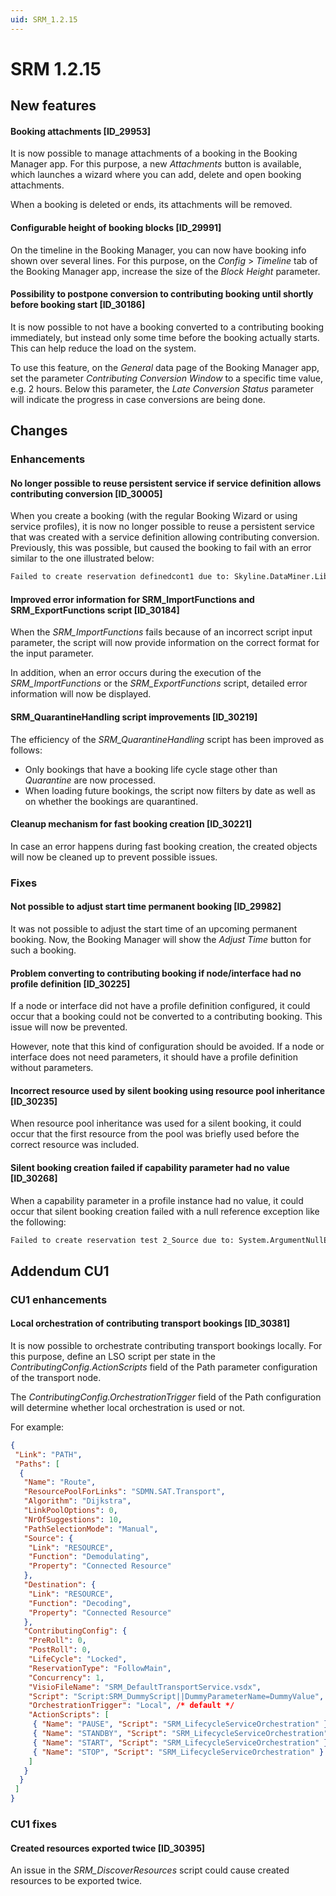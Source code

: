 ```yaml
---
uid: SRM_1.2.15
---
```


# SRM 1.2.15

## New features

#### Booking attachments \[ID_29953\]

It is now possible to manage attachments of a booking in the Booking Manager app. For this purpose, a new *Attachments* button is available, which launches a wizard where you can add, delete and open booking attachments.

When a booking is deleted or ends, its attachments will be removed.

#### Configurable height of booking blocks \[ID_29991\]

On the timeline in the Booking Manager, you can now have booking info shown over several lines. For this purpose, on the *Config* > *Timeline* tab of the Booking Manager app, increase the size of the *Block Height* parameter.

#### Possibility to postpone conversion to contributing booking until shortly before booking start \[ID_30186\]

It is now possible to not have a booking converted to a contributing booking immediately, but instead only some time before the booking actually starts. This can help reduce the load on the system.

To use this feature, on the *General* data page of the Booking Manager app, set the parameter *Contributing Conversion Window* to a specific time value, e.g. 2 hours. Below this parameter, the *Late Conversion Status* parameter will indicate the progress in case conversions are being done.

## Changes

### Enhancements

#### No longer possible to reuse persistent service if service definition allows contributing conversion \[ID_30005\]

When you create a booking (with the regular Booking Wizard or using service profiles), it is now no longer possible to reuse a persistent service that was created with a service definition allowing contributing conversion. Previously, this was possible, but caused the booking to fail with an error similar to the one illustrated below:

```txt
Failed to create reservation definedcont1 due to: Skyline.DataMiner.Library.Solutions.SRM.Contributing.ContributingReservationException: Error while Configuring the new contributing resource: TraceData: (amount = 1)
```

#### Improved error information for SRM_ImportFunctions and SRM_ExportFunctions script \[ID_30184\]

When the *SRM_ImportFunctions* fails because of an incorrect script input parameter, the script will now provide information on the correct format for the input parameter.

In addition, when an error occurs during the execution of the *SRM_ImportFunctions* or the *SRM_ExportFunctions* script, detailed error information will now be displayed.

#### SRM_QuarantineHandling script improvements \[ID_30219\]

The efficiency of the *SRM_QuarantineHandling* script has been improved as follows:

- Only bookings that have a booking life cycle stage other than *Quarantine* are now processed.
- When loading future bookings, the script now filters by date as well as on whether the bookings are quarantined.

#### Cleanup mechanism for fast booking creation \[ID_30221\]

In case an error happens during fast booking creation, the created objects will now be cleaned up to prevent possible issues.

### Fixes

#### Not possible to adjust start time permanent booking \[ID_29982\]

It was not possible to adjust the start time of an upcoming permanent booking. Now, the Booking Manager will show the *Adjust Time* button for such a booking.

#### Problem converting to contributing booking if node/interface had no profile definition \[ID_30225\]

If a node or interface did not have a profile definition configured, it could occur that a booking could not be converted to a contributing booking. This issue will now be prevented.

However, note that this kind of configuration should be avoided. If a node or interface does not need parameters, it should have a profile definition without parameters.

#### Incorrect resource used by silent booking using resource pool inheritance \[ID_30235\]

When resource pool inheritance was used for a silent booking, it could occur that the first resource from the pool was briefly used before the correct resource was included.

#### Silent booking creation failed if capability parameter had no value \[ID_30268\]

When a capability parameter in a profile instance had no value, it could occur that silent booking creation failed with a null reference exception like the following:

```txt
Failed to create reservation test 2_Source due to: System.ArgumentNullException: Value cannot be null.
```

## Addendum CU1

### CU1 enhancements

#### Local orchestration of contributing transport bookings \[ID_30381\]

It is now possible to orchestrate contributing transport bookings locally. For this purpose, define an LSO script per state in the *ContributingConfig.ActionScripts* field of the Path parameter configuration of the transport node.

The *ContributingConfig.OrchestrationTrigger* field of the Path configuration will determine whether local orchestration is used or not.

For example:

```json
{
 "Link": "PATH",
 "Paths": [
  {
   "Name": "Route",
   "ResourcePoolForLinks": "SDMN.SAT.Transport",
   "Algorithm": "Dijkstra",
   "LinkPoolOptions": 0,
   "NrOfSuggestions": 10,
   "PathSelectionMode": "Manual",
   "Source": {
    "Link": "RESOURCE",
    "Function": "Demodulating",
    "Property": "Connected Resource"
   },
   "Destination": {
    "Link": "RESOURCE",
    "Function": "Decoding",
    "Property": "Connected Resource"
   },
   "ContributingConfig": {
    "PreRoll": 0,
    "PostRoll": 0,
    "LifeCycle": "Locked",
    "ReservationType": "FollowMain",
    "Concurrency": 1,
    "VisioFileName": "SRM_DefaultTransportService.vsdx",
    "Script": "Script:SRM_DummyScript||DummyParameterName=DummyValue",
    "OrchestrationTrigger": "Local", /* default */
    "ActionScripts": [
     { "Name": "PAUSE", "Script": "SRM_LifecycleServiceOrchestration" },
     { "Name": "STANDBY", "Script": "SRM_LifecycleServiceOrchestration" },
     { "Name": "START", "Script": "SRM_LifecycleServiceOrchestration" },
     { "Name": "STOP", "Script": "SRM_LifecycleServiceOrchestration" }
    ]
   }
  }
 ]
}
```

### CU1 fixes

#### Created resources exported twice \[ID_30395\]

An issue in the *SRM_DiscoverResources* script could cause created resources to be exported twice.
